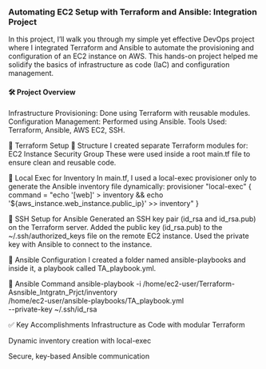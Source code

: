 <h3>Automating EC2 Setup with Terraform and Ansible: Integration Project</h3>
In this project, I’ll walk you through my simple yet effective DevOps project where I integrated Terraform and Ansible to automate the provisioning and configuration of an EC2 instance on AWS. This hands-on project helped me solidify the basics of infrastructure as code (IaC) and configuration management.

<h4>🛠️ Project Overview</h4>
Infrastructure Provisioning: Done using Terraform with reusable modules.
Configuration Management: Performed using Ansible.
Tools Used: Terraform, Ansible, AWS EC2, SSH.

🧱 Terraform Setup
🔹 Structure
I created separate Terraform modules for:
EC2 Instance
Security Group
These were used inside a root main.tf file to ensure clean and reusable code.

🔹 Local Exec for Inventory
In main.tf, I used a local-exec provisioner only to generate the Ansible inventory file dynamically:
provisioner "local-exec" {
  command = "echo '[web]' > inventory && echo '${aws_instance.web_instance.public_ip}' >> inventory"
}

🔐 SSH Setup for Ansible
Generated an SSH key pair (id_rsa and id_rsa.pub) on the Terraform server.
Added the public key (id_rsa.pub) to the ~/.ssh/authorized_keys file on the remote EC2 instance.
Used the private key with Ansible to connect to the instance.

🤖 Ansible Configuration
I created a folder named ansible-playbooks and inside it, a playbook called TA_playbook.yml. 

🔹 Ansible Command
ansible-playbook -i /home/ec2-user/Terraform-Asnsible_Intgratn_Prjct/inventory \
/home/ec2-user/ansible-playbooks/TA_playbook.yml \
--private-key ~/.ssh/id_rsa

✅ Key Accomplishments
Infrastructure as Code with modular Terraform

Dynamic inventory creation with local-exec

Secure, key-based Ansible communication




